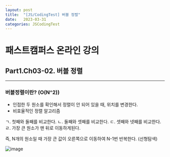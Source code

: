 ```yaml
---
layout: post
title:  "[JS/CodingTest] 버블 정렬"
date:   2023-03-31
categories: JSCodingTest
---
```



# 패스트캠퍼스 온라인 강의 
## Part1.Ch03-02. 버블 정렬

--- 

### 버블정렬이란? (O(N^2))

* 인접한 두 원소를 확인해서 정렬이 안 되어 있을 때, 위치를 변경한다.
* 비효율적인 정렬 알고리즘

ㄱ. 첫째와 둘째를 비교한다.
ㄴ. 둘째와 셋째를 비교한다.
ㄷ. 셋째와 넷째를 비교한다.
ㄹ. 가장 큰 원소가 맨 뒤로 이동하게된다. 

즉, N개의 원소일 때 가장 큰 값이 오른쪽으로 이동하여 N-1번 반복한다. (선형탐색)


![image](https://user-images.githubusercontent.com/88815795/229134828-0af83977-2535-4570-8c16-2c77ebc1ae0c.png)
